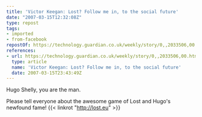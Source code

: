 ```yaml
---
title: 'Victor Keegan: Lost? Follow me in, to the social future'
date: "2007-03-15T12:32:08Z"
type: repost
tags:
- imported
- from-facebook
repostOf: https://technology.guardian.co.uk/weekly/story/0,,2033506,00.html#article_continue
references:
- url: https://technology.guardian.co.uk/weekly/story/0,,2033506,00.html#article_continue
  type: article
  name: 'Victor Keegan: Lost? Follow me in, to the social future'
  date: 2007-03-15T23:43:49Z
---
```

Hugo Shelly, you are the man.

Please tell everyone about the awesome game of Lost and Hugo's newfound fame! {{< linkrot "http://lost.eu" >}}
